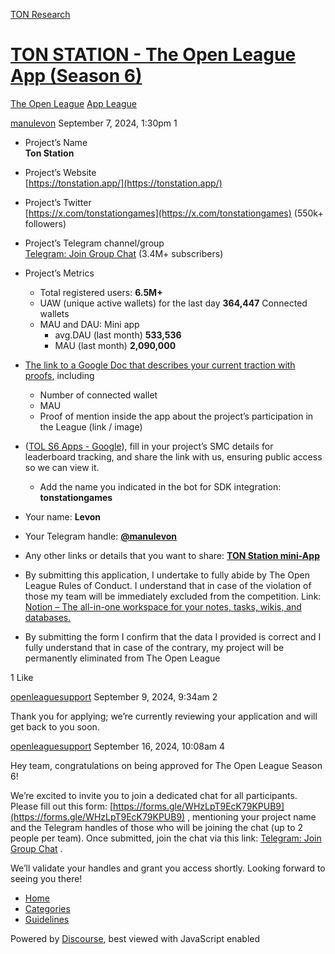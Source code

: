 [TON Research](/)

# [TON STATION - The Open League App (Season 6)](/t/ton-station-the-open-league-app-season-6/31678)

[The Open League](/c/the-open-league/app-leaderboard/58)  [App League](/c/the-open-league/app-leaderboard/58) 

    

[manulevon](https://tonresear.ch/u/manulevon)  September 7, 2024, 1:30pm  1

*   Project’s Name  
    **Ton Station**
    
*   Project’s Website  
    [https://tonstation.app/](https://tonstation.app/)
    
*   Project’s Twitter  
    [https://x.com/tonstationgames](https://x.com/tonstationgames) (550k+ followers)
    
*   Project’s Telegram channel/group  
    [Telegram: Join Group Chat](https://t.me/+MU0Iw3DQkpw4ZDhi) (3.4M+ subscribers)
    
*   Project’s Metrics
    
    *   Total registered users: **6.5M+**
    *   UAW (unique active wallets) for the last day **364,447** Connected wallets
    *   MAU and DAU: Mini app
        *   avg.DAU (last month) **533,536**
        *   MAU (last month) **2,090,000**
*   [The link to a Google Doc that describes your current traction with proofs](https://docs.google.com/document/d/1khrH_uHplub7S0EMs_Qx9N_LGkR5TK2_dKZTvgcyI-w/edit#heading=h.ya9012li3mj), including
    
    *   Number of connected wallet
    *   MAU
    *   Proof of mention inside the app about the project’s participation in the League (link / image)
*   ([TOL S6 Apps - Google](https://docs.google.com/document/d/1ppvmprKAwS0j5ZugTZyD3cxhkzPvG5BtHiYN4B9odeE/edit?usp=sharing)), fill in your project’s SMC details for leaderboard tracking, and share the link with us, ensuring public access so we can view it.
    
    *   Add the name you indicated in the bot for SDK integration: **tonstationgames**
*   Your name: **Levon**
    
*   Your Telegram handle: **[@manulevon](/u/manulevon)**
    
*   Any other links or details that you want to share: **[TON Station mini-App](https://t.me/tonstationgames_bot/app?startapp=ref_public)**
    
*   By submitting this application, I undertake to fully abide by The Open League Rules of Conduct. I understand that in case of the violation of those my team will be immediately excluded from the competition. Link: [Notion – The all-in-one workspace for your notes, tasks, wikis, and databases.](https://ton-org.notion.site/The-Open-League-Rules-of-Conduct-04f4a0fedf1a401687075f5efd83de68)
    
*   By submitting the form I confirm that the data I provided is correct and I fully understand that in case of the contrary, my project will be permanently eliminated from The Open League
    

  1 Like

[openleaguesupport](https://tonresear.ch/u/openleaguesupport) September 9, 2024, 9:34am  2

Thank you for applying; we’re currently reviewing your application and will get back to you soon.

 

[openleaguesupport](https://tonresear.ch/u/openleaguesupport) September 16, 2024, 10:08am  4

Hey team, congratulations on being approved for The Open League Season 6!

We’re excited to invite you to join a dedicated chat for all participants. Please fill out this form: [https://forms.gle/WHzLpT9EcK79KPUB9](https://forms.gle/WHzLpT9EcK79KPUB9) , mentioning your project name and the Telegram handles of those who will be joining the chat (up to 2 people per team). Once submitted, join the chat via this link: [Telegram: Join Group Chat](https://t.me/+TbKriSZt35BiNmUy) .

We’ll validate your handles and grant you access shortly. Looking forward to seeing you there!

 

*   [Home](/)
*   [Categories](/categories)
*   [Guidelines](/guidelines)

Powered by [Discourse](https://www.discourse.org), best viewed with JavaScript enabled